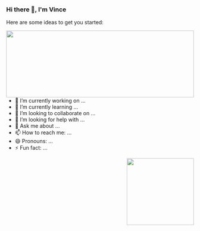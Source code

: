 ### Hi there 👋, I'm Vince

Here are some ideas to get you started:

<img align="right" width="100%" height="180em" src="https://github-readme-stats.vercel.app/api/top-langs/?username=dev-techguy&layout=combact" />

- 🔭 I’m currently working on ...
- 🌱 I’m currently learning ...
- 👯 I’m looking to collaborate on ...
- 🤔 I’m looking for help with ...
- 💬 Ask me about ...
- 📫 How to reach me: ...
- 😄 Pronouns: ...
- ⚡ Fun fact: ...

<img align="right" height="180em" src="https://github-readme-stats.vercel.app/api?username=dev-techguy&show_icons=true&theme=radical" />

